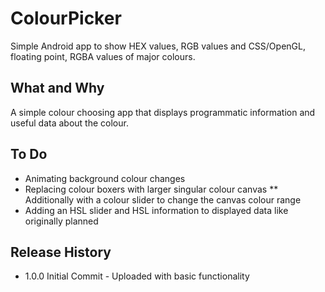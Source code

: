 # ColourPicker
Simple Android app to show HEX values, RGB values and CSS/OpenGL, floating point, RGBA values of major colours.

## What and Why
A simple colour choosing app that displays programmatic information and useful data about the colour.

## To Do
* Animating background colour changes
* Replacing colour boxers with larger singular colour canvas
** Additionally with a colour slider to change the canvas colour range
* Adding an HSL slider and HSL information to displayed data like originally planned

## Release History
* 1.0.0 Initial Commit - Uploaded with basic functionality
